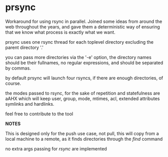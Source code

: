 # prsync

Workaround for using rsync in parallel. Joined some ideas
from around the web throughout the years, and gave them a
deterministic way of ensuring that we know what process
is exactly what we want.

prsync uses one rsync thread for each toplevel directory
excluding the parent directory '.'

you can pass more directories via the '-e' option, the
directory names should be their fullnames, no regular
expressions, and should be separated by commas.

by default prsync will launch four rsyncs, if there are enough
directories, of course.

the modes passed to rsync, for the sake of repetition and
statefulness are aAHX which will keep user, group, mode,
mtimes, acl, extended attributes symlinks and hardlinks.

feel free to contribute to the tool

**NOTES**

This is designed only for the push use case, not pull, this 
will copy from a local machine to a remote, as it finds directories
through the *find* command

no extra args passing for *rsync* are implemented
